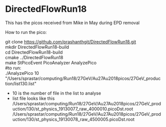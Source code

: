 # DirectedFlowRun18

This has the picos received from Mike in May during EPD removal


How to run the pico:  

git clone https://github.com/prashanthgit/DirectedFlowRun18.git  
mkdir DirectedFlowRun18-build  
cd DirectedFlowRun18-build  
cmake ../DirectedFlowRun18  
make StPicoEvent PicoAnalyzer AnalyzePico  
#to run:  
./AnalyzePico 10 "/Users/sprastar/computing/Run18/27GeV/Au27Au2018picos/27GeV_production/list130.list"  
  - 10 is the number of file in the list to analyse  
  - list file looks like this  
  /Users/sprastar/computing/Run18/27GeV/Au27Au2018picos/27GeV_production/130/st_physics_19130077_raw_4000010.picoDst.root  
  /Users/sprastar/computing/Run18/27GeV/Au27Au2018picos/27GeV_production/130/st_physics_19130078_raw_4500005.picoDst.root  
